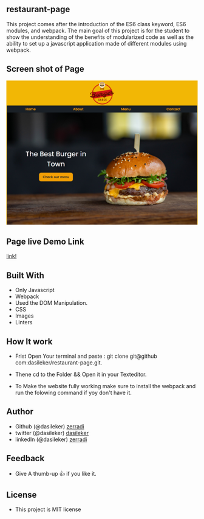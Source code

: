 ## restaurant-page
 This project comes after the introduction of the ES6 class keyword, ES6 modules, and webpack. The main goal of this project is for the student to show the understanding of the benefits of modularized code as well as the ability to set up a javascript application made of different modules using webpack.


 ## Screen shot of Page
<img src="./src/assets/restaurant-page.png">


 ## Page live Demo Link

 [link!](https://raw.githack.com/dasileker/restaurant-page/feature/dist/index.html)

 ## Built With

 - Only Javascript 
 - Webpack
 - Used the DOM Manipulation.
 - CSS
 - Images
 - Linters

 ## How It work 
  - Frist Open Your terminal and paste : git clone git@github com:dasileker/restaurant-page.git.

  - Thene cd to the Folder && Open it in your Texteditor.

  - To Make the website fully working make sure to install the webpack
  and run the folowing command if yoy don't have it.


  ## Author

  - Github (@dasileker)  [zerradi](www.github.com/dasileker)
  - twitter (@dasileker)  [dasileker](www.twitter.com/dasileker)
  - linkedIn (@dasileker)  [zerradi](https://www.linkedin.com/in/amine-zerradi-46b0a697/)

 ## Feedback

 - Give A  thumb-up 👍 if you like it.


 ## License 

 - This project is MIT license



